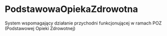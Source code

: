 # PodstawowaOpiekaZdrowotna
System wspomagający działanie przychodni funkcjonującej w ramach POZ (Podstawowej Opieki Zdrowotnej)
